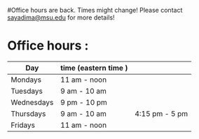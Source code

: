 #Office hours are back. Times might change!  Please contact sayadima@msu.edu for more details! 



# Office hours : 

| Day | time (eastern time )| | 
| --| --| --| 
| Mondays| 11 am - noon | | 
| Tuesdays | 9 am - 10 am | | 
| Wednesdays | 9 pm - 10 pm | | 
| Thursdays | 9 am - 10 am | 4:15 pm  - 5 pm |  
| Fridays  | 11 am - noon | 
